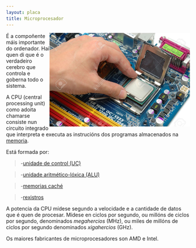 ```yaml
---
layout: placa
title: Microprocesador
---
```


<img style="float: right;" alt="microprocesador" src="/imaxes/micro.jpg" height="256px">

É a compoñente máis importante do ordenador. Hai quen di que é o verdadeiro  cerebro que controla e goberna todo o sistema.

 A CPU (central processing unit) como adoita chamarse consiste nun circuito integrado que interpreta e executa as instrucións dos programas almacenados na [memoria]({{site.url}}/placa/09RAM).

Está formada por:

> -[unidade de control (UC)]({{site.url}}/placa/04UC)

> -[unidade aritmético-lóxica (ALU)]({{site.url}}/placa/03ALU)

> -[memorias caché]({{site.url}}/placa/08cache)

> -[rexistros]({{site.url}}/placa/10rexistros)

A potencia da CPU mídese segundo a velocidade e a cantidade de datos que é quen de procesar. Mídese en ciclos por segundo, ou millóns de ciclos por segundo, denominados _megahercios_ (MHz), ou miles de millóns de ciclos por segundo denominados _xigahercios_ (GHz).

 Os maiores fabricantes de microprocesadores son AMD e Intel.
